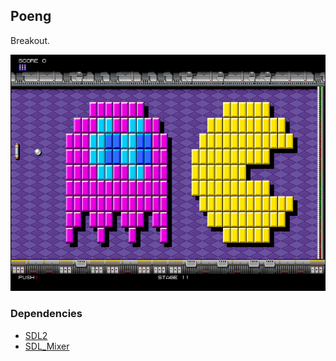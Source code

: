 ## Poeng

Breakout.

![Screenshot](doc/screenshot1.png)

### Dependencies

- [SDL2](https://www.libsdl.org/)
- [SDL_Mixer](https://www.libsdl.org/projects/SDL_mixer/)

